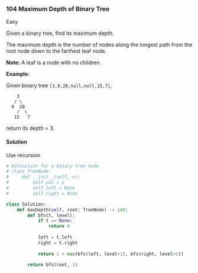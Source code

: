 ### 104 Maximum Depth of Binary Tree

Easy

Given a binary tree, find its maximum depth.

The maximum depth is the number of nodes along the longest path from the root node down to the farthest leaf node.

**Note:** A leaf is a node with no children.

**Example:**

Given binary tree `[3,9,20,null,null,15,7]`,

```
    3
   / \
  9  20
    /  \
   15   7
```

return its depth = 3.



#### Solution

Use recursion

```python
# Definition for a binary tree node.
# class TreeNode:
#     def __init__(self, x):
#         self.val = x
#         self.left = None
#         self.right = None

class Solution:
    def maxDepth(self, root: TreeNode) -> int:
        def bfs(t, level):
            if t == None:
                return 0
            
            left = t.left
            right = t.right
            
            return 1 + max(bfs(left, level+1), bfs(right, level+1))
        
        return bfs(root, 1)
```

